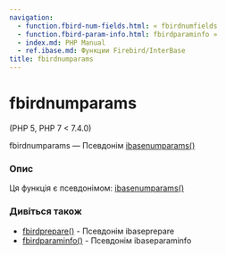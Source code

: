```yaml
---
navigation:
  - function.fbird-num-fields.html: « fbirdnumfields
  - function.fbird-param-info.html: fbirdparaminfo »
  - index.md: PHP Manual
  - ref.ibase.md: Функции Firebird/InterBase
title: fbirdnumparams
---
```

# fbirdnumparams

(PHP 5, PHP 7 < 7.4.0)

fbirdnumparams — Псевдонім [ibasenumparams()](function.ibase-num-params.html)

### Опис

Ця функція є псевдонімом: [ibasenumparams()](function.ibase-num-params.html)

### Дивіться також

-   [fbirdprepare()](function.fbird-prepare.html) - Псевдонім ibaseprepare
-   [fbirdparaminfo()](function.fbird-param-info.html) - Псевдонім ibaseparaminfo

